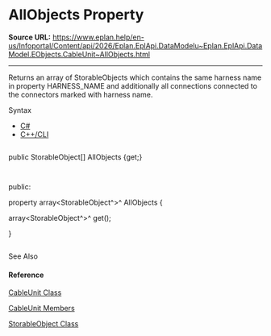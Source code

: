 # AllObjects Property

**Source URL:** https://www.eplan.help/en-us/Infoportal/Content/api/2026/Eplan.EplApi.DataModelu~Eplan.EplApi.DataModel.EObjects.CableUnit~AllObjects.html

---

Returns an array of StorableObjects which contains the same harness name in property HARNESS\_NAME and additionally all connections connected to the connectors marked with harness name.

Syntax

- [C#](#i-syntax-CS)
- [C++/CLI](#i-syntax-CPP2005)

```
```
public StorableObject[] AllObjects {get;}
```
```

```
```
public:
property array<StorableObject^>^ AllObjects {
   array<StorableObject^>^ get();
}
```
```



See Also

#### Reference

[CableUnit Class](Eplan.EplApi.DataModelu~Eplan.EplApi.DataModel.EObjects.CableUnit.html)
  
[CableUnit Members](Eplan.EplApi.DataModelu~Eplan.EplApi.DataModel.EObjects.CableUnit_members.html)
  
[StorableObject Class](Eplan.EplApi.DataModelu~Eplan.EplApi.DataModel.StorableObject.html)